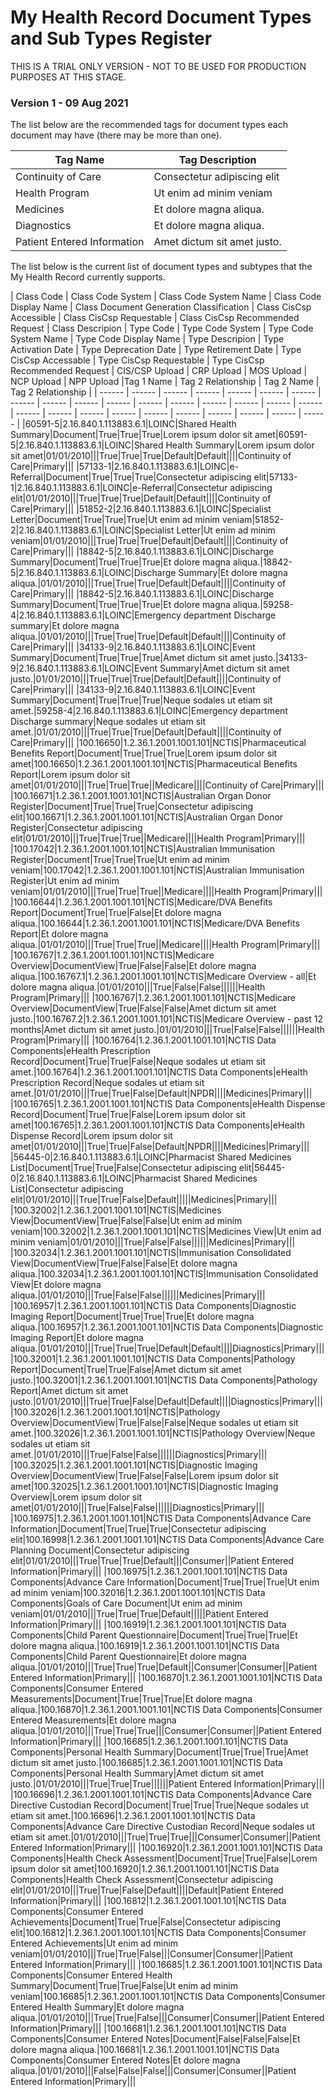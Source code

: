 # My Health Record Document Types and Sub Types Register

THIS IS A TRIAL ONLY VERSION - NOT TO BE USED FOR PRODUCTION PURPOSES AT THIS STAGE.

### Version 1 - 09 Aug 2021

The list below are the recommended tags for document types each document may have (there may be more than one).

| Tag Name | Tag Description |
| ------ | ------ |
| Continuity of Care | Consectetur adipiscing elit |
| Health Program | Ut enim ad minim veniam |
| Medicines | Et dolore magna aliqua. |
| Diagnostics | Et dolore magna aliqua. |
| Patient Entered Information | Amet dictum sit amet justo. |


The list below is the current list of document types and subtypes that the My Health Record currently supports.

| Class Code | Class Code System | Class Code System Name | Class Code Display Name | Class Document Generation Classification | Class CisCsp Accessible   | Class CisCsp Requestable | Class CisCsp Recommended Request | Class Descripion | Type Code | Type Code System | Type Code System Name | Type Code Display Name | Type Descripion | Type Activation Date | Type Deprecation Date | Type Retirement Date | Type CisCsp Accessable | Type CisCsp Requestable | Type CisCsp Recommended Request |  CIS/CSP Upload | CRP Upload | MOS  Upload | NCP  Upload | NPP  Upload |Tag 1 Name | Tag 2 Relationship | Tag 2 Name | Tag 2 Relationship |
| ------ | ------ | ------ | ------ | ------ | ------ | ------ | ------ | ------ | ------ | ------ | ------ | ------ | ------ | ------ | ------ | ------ | ------ | ------ | ------ | ------ | ------ | ------ | ------ | ------ | ------ | ------ |
|60591-5|2.16.840.1.113883.6.1|LOINC|Shared Health Summary|Document|True|True|True|Lorem ipsum dolor sit amet|60591-5|2.16.840.1.113883.6.1|LOINC|Shared Health Summary|Lorem ipsum dolor sit amet|01/01/2010|||True|True|True|Default|Default||||Continuity of Care|Primary|||
|57133-1|2.16.840.1.113883.6.1|LOINC|e-Referral|Document|True|True|True|Consectetur adipiscing elit|57133-1|2.16.840.1.113883.6.1|LOINC|e-Referral|Consectetur adipiscing elit|01/01/2010|||True|True|True|Default|Default||||Continuity of Care|Primary|||
|51852-2|2.16.840.1.113883.6.1|LOINC|Specialist Letter|Document|True|True|True|Ut enim ad minim veniam|51852-2|2.16.840.1.113883.6.1|LOINC|Specialist Letter|Ut enim ad minim veniam|01/01/2010|||True|True|True|Default|Default||||Continuity of Care|Primary|||
|18842-5|2.16.840.1.113883.6.1|LOINC|Discharge Summary|Document|True|True|True|Et dolore magna aliqua.|18842-5|2.16.840.1.113883.6.1|LOINC|Discharge Summary|Et dolore magna aliqua.|01/01/2010|||True|True|True|Default|Default||||Continuity of Care|Primary|||
|18842-5|2.16.840.1.113883.6.1|LOINC|Discharge Summary|Document|True|True|True|Et dolore magna aliqua.|59258-4|2.16.840.1.113883.6.1|LOINC|Emergency department Discharge summary|Et dolore magna aliqua.|01/01/2010|||True|True|True|Default|Default||||Continuity of Care|Primary|||
|34133-9|2.16.840.1.113883.6.1|LOINC|Event Summary|Document|True|True|True|Amet dictum sit amet justo.|34133-9|2.16.840.1.113883.6.1|LOINC|Event Summary|Amet dictum sit amet justo.|01/01/2010|||True|True|True|Default|Default||||Continuity of Care|Primary|||
|34133-9|2.16.840.1.113883.6.1|LOINC|Event Summary|Document|True|True|True|Neque sodales ut etiam sit amet.|59258-4|2.16.840.1.113883.6.1|LOINC|Emergency department Discharge summary|Neque sodales ut etiam sit amet.|01/01/2010|||True|True|True|Default|Default||||Continuity of Care|Primary|||
|100.16650|1.2.36.1.2001.1001.101|NCTIS|Pharmaceutical Benefits Report|Document|True|True|True|Lorem ipsum dolor sit amet|100.16650|1.2.36.1.2001.1001.101|NCTIS|Pharmaceutical Benefits Report|Lorem ipsum dolor sit amet|01/01/2010|||True|True|True||Medicare||||Continuity of Care|Primary|||
|100.16671|1.2.36.1.2001.1001.101|NCTIS|Australian Organ Donor Register|Document|True|True|True|Consectetur adipiscing elit|100.16671|1.2.36.1.2001.1001.101|NCTIS|Australian Organ Donor Register|Consectetur adipiscing elit|01/01/2010|||True|True|True||Medicare||||Health Program|Primary|||
|100.17042|1.2.36.1.2001.1001.101|NCTIS|Australian Immunisation Register|Document|True|True|True|Ut enim ad minim veniam|100.17042|1.2.36.1.2001.1001.101|NCTIS|Australian Immunisation Register|Ut enim ad minim veniam|01/01/2010|||True|True|True||Medicare||||Health Program|Primary|||
|100.16644|1.2.36.1.2001.1001.101|NCTIS|Medicare/DVA Benefits Report|Document|True|True|False|Et dolore magna aliqua.|100.16644|1.2.36.1.2001.1001.101|NCTIS|Medicare/DVA Benefits Report|Et dolore magna aliqua.|01/01/2010|||True|True|True||Medicare||||Health Program|Primary|||
|100.16767|1.2.36.1.2001.1001.101|NCTIS|Medicare Overview|DocumentView|True|False|False|Et dolore magna aliqua.|100.16767.1|1.2.36.1.2001.1001.101|NCTIS|Medicare Overview - all|Et dolore magna aliqua.|01/01/2010|||True|False|False||||||Health Program|Primary|||
|100.16767|1.2.36.1.2001.1001.101|NCTIS|Medicare Overview|DocumentView|True|False|False|Amet dictum sit amet justo.|100.16767.2|1.2.36.1.2001.1001.101|NCTIS|Medicare Overview - past 12 months|Amet dictum sit amet justo.|01/01/2010|||True|False|False||||||Health Program|Primary|||
|100.16764|1.2.36.1.2001.1001.101|NCTIS Data Components|eHealth Prescription Record|Document|True|True|False|Neque sodales ut etiam sit amet.|100.16764|1.2.36.1.2001.1001.101|NCTIS Data Components|eHealth Prescription Record|Neque sodales ut etiam sit amet.|01/01/2010|||True|True|False|Default|NPDR||||Medicines|Primary|||
|100.16765|1.2.36.1.2001.1001.101|NCTIS Data Components|eHealth Dispense Record|Document|True|True|False|Lorem ipsum dolor sit amet|100.16765|1.2.36.1.2001.1001.101|NCTIS Data Components|eHealth Dispense Record|Lorem ipsum dolor sit amet|01/01/2010|||True|True|False|Default|NPDR||||Medicines|Primary|||
|56445-0|2.16.840.1.113883.6.1|LOINC|Pharmacist Shared Medicines List|Document|True|True|False|Consectetur adipiscing elit|56445-0|2.16.840.1.113883.6.1|LOINC|Pharmacist Shared Medicines List|Consectetur adipiscing elit|01/01/2010|||True|True|False|Default|||||Medicines|Primary|||
|100.32002|1.2.36.1.2001.1001.101|NCTIS|Medicines View|DocumentView|True|False|False|Ut enim ad minim veniam|100.32002|1.2.36.1.2001.1001.101|NCTIS|Medicines View|Ut enim ad minim veniam|01/01/2010|||True|False|False||||||Medicines|Primary|||
|100.32034|1.2.36.1.2001.1001.101|NCTIS|Immunisation Consolidated View|DocumentView|True|False|False|Et dolore magna aliqua.|100.32034|1.2.36.1.2001.1001.101|NCTIS|Immunisation Consolidated View|Et dolore magna aliqua.|01/01/2010|||True|False|False||||||Medicines|Primary|||
|100.16957|1.2.36.1.2001.1001.101|NCTIS Data Components|Diagnostic Imaging Report|Document|True|True|True|Et dolore magna aliqua.|100.16957|1.2.36.1.2001.1001.101|NCTIS Data Components|Diagnostic Imaging Report|Et dolore magna aliqua.|01/01/2010|||True|True|True|Default|Default||||Diagnostics|Primary|||
|100.32001|1.2.36.1.2001.1001.101|NCTIS Data Components|Pathology Report|Document|True|True|False|Amet dictum sit amet justo.|100.32001|1.2.36.1.2001.1001.101|NCTIS Data Components|Pathology Report|Amet dictum sit amet justo.|01/01/2010|||True|True|False|Default|Default||||Diagnostics|Primary|||
|100.32026|1.2.36.1.2001.1001.101|NCTIS|Pathology Overview|DocumentView|True|False|False|Neque sodales ut etiam sit amet.|100.32026|1.2.36.1.2001.1001.101|NCTIS|Pathology Overview|Neque sodales ut etiam sit amet.|01/01/2010|||True|False|False||||||Diagnostics|Primary|||
|100.32025|1.2.36.1.2001.1001.101|NCTIS|Diagnostic Imaging Overview|DocumentView|True|False|False|Lorem ipsum dolor sit amet|100.32025|1.2.36.1.2001.1001.101|NCTIS|Diagnostic Imaging Overview|Lorem ipsum dolor sit amet|01/01/2010|||True|False|False||||||Diagnostics|Primary|||
|100.16975|1.2.36.1.2001.1001.101|NCTIS Data Components|Advance Care Information|Document|True|True|True|Consectetur adipiscing elit|100.16998|1.2.36.1.2001.1001.101|NCTIS Data Components|Advance Care Planning Document|Consectetur adipiscing elit|01/01/2010|||True|True|True|Default|||Consumer||Patient Entered Information|Primary|||
|100.16975|1.2.36.1.2001.1001.101|NCTIS Data Components|Advance Care Information|Document|True|True|True|Ut enim ad minim veniam|100.32016|1.2.36.1.2001.1001.101|NCTIS Data Components|Goals of Care Document|Ut enim ad minim veniam|01/01/2010|||True|True|True|Default|||||Patient Entered Information|Primary|||
|100.16919|1.2.36.1.2001.1001.101|NCTIS Data Components|Child Parent Questionnaire|Document|True|True|True|Et dolore magna aliqua.|100.16919|1.2.36.1.2001.1001.101|NCTIS Data Components|Child Parent Questionnaire|Et dolore magna aliqua.|01/01/2010|||True|True|True|Default||Consumer|Consumer||Patient Entered Information|Primary|||
|100.16870|1.2.36.1.2001.1001.101|NCTIS Data Components|Consumer Entered Measurements|Document|True|True|True|Et dolore magna aliqua.|100.16870|1.2.36.1.2001.1001.101|NCTIS Data Components|Consumer Entered Measurements|Et dolore magna aliqua.|01/01/2010|||True|True|True|||Consumer|Consumer||Patient Entered Information|Primary|||
|100.16685|1.2.36.1.2001.1001.101|NCTIS Data Components|Personal Health Summary|Document|True|True|True|Amet dictum sit amet justo.|100.16685|1.2.36.1.2001.1001.101|NCTIS Data Components|Personal Health Summary|Amet dictum sit amet justo.|01/01/2010|||True|True|True||||||Patient Entered Information|Primary|||
|100.16696|1.2.36.1.2001.1001.101|NCTIS Data Components|Advance Care Directive Custodian Record|Document|True|True|True|Neque sodales ut etiam sit amet.|100.16696|1.2.36.1.2001.1001.101|NCTIS Data Components|Advance Care Directive Custodian Record|Neque sodales ut etiam sit amet.|01/01/2010|||True|True|True|||Consumer|Consumer||Patient Entered Information|Primary|||
|100.16920|1.2.36.1.2001.1001.101|NCTIS Data Components|Health Check Assessment|Document|True|True|False|Lorem ipsum dolor sit amet|100.16920|1.2.36.1.2001.1001.101|NCTIS Data Components|Health Check Assessment|Consectetur adipiscing elit|01/01/2010|||True|True|False|Default||||Default|Patient Entered Information|Primary|||
|100.16812|1.2.36.1.2001.1001.101|NCTIS Data Components|Consumer Entered Achievements|Document|True|True|False|Consectetur adipiscing elit|100.16812|1.2.36.1.2001.1001.101|NCTIS Data Components|Consumer Entered Achievements|Ut enim ad minim veniam|01/01/2010|||True|True|False|||Consumer|Consumer||Patient Entered Information|Primary|||
|100.16685|1.2.36.1.2001.1001.101|NCTIS Data Components|Consumer Entered Health Summary|Document|True|True|False|Ut enim ad minim veniam|100.16685|1.2.36.1.2001.1001.101|NCTIS Data Components|Consumer Entered Health Summary|Et dolore magna aliqua.|01/01/2010|||True|True|False|||Consumer|Consumer||Patient Entered Information|Primary|||
|100.16681|1.2.36.1.2001.1001.101|NCTIS Data Components|Consumer Entered Notes|Document|False|False|False|Et dolore magna aliqua.|100.16681|1.2.36.1.2001.1001.101|NCTIS Data Components|Consumer Entered Notes|Et dolore magna aliqua.|01/01/2010|||False|False|False|||Consumer|Consumer||Patient Entered Information|Primary|||

